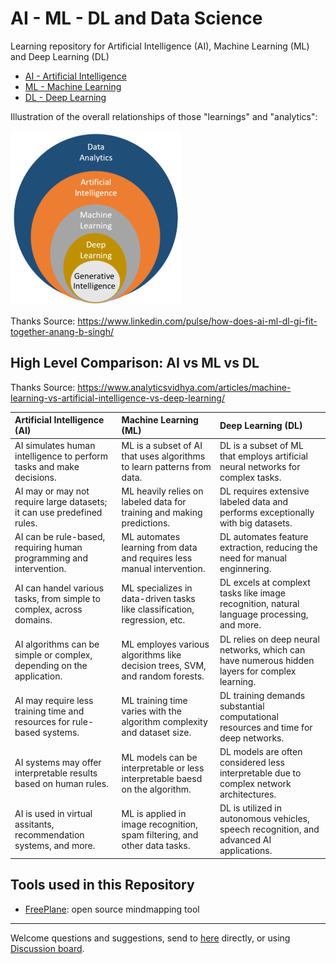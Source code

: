 # AI - ML - DL and Data Science

Learning repository for Artificial Intelligence (AI), Machine Learning (ML) and Deep Learning (DL)

- [AI - Artificial Intelligence](AI/README.md)
- [ML - Machine Learning](ML/README.md)
- [DL - Deep Learning](DL/README.md)

Illustration of the overall relationships of those "learnings" and "analytics":

![AI,ML,DL and GI - How it fall fits together!](img/GL-DL-ML-AI-DA.png)

Thanks Source: https://www.linkedin.com/pulse/how-does-ai-ml-dl-gi-fit-together-anang-b-singh/

## High Level Comparison: AI vs ML vs DL

Thanks Source: https://www.analyticsvidhya.com/articles/machine-learning-vs-artificial-intelligence-vs-deep-learning/

| Artificial Intelligence (AI) | Machine Learning (ML) | Deep Learning (DL) |
| :-- | :-- | :-- |
| AI simulates human intelligence to perform tasks and make decisions. | ML is a subset of AI that uses algorithms to learn patterns from data. | DL is a subset of ML that employs artificial neural networks for complex tasks. |
| AI may or may not require large datasets; it can use predefined rules. | ML heavily relies on labeled data for training and making predictions. | DL requires extensive labeled data and performs exceptionally with big datasets. |
| AI can be rule-based, requiring human programming and intervention. | ML automates learning from data and requires less manual intervention. | DL automates feature extraction, reducing the need for manual enginnering. |
| AI can handel various tasks, from simple to complex, across domains. | ML specializes in data-driven tasks like classification, regression, etc. | DL excels at complext tasks like image recognition, natural language processing, and more. |
| AI algorithms can be simple or complex, depending on the application. | ML employes various algorithms like decision trees, SVM, and random forests. | DL relies on deep neural networks, which can have numerous hidden layers for complex learning. |
| AI may require less training time and resources for rule-based systems. | ML training time varies with the algorithm complexity and dataset size. | DL training demands substantial computational resources and time for deep networks. |
| AI systems may offer interpretable results based on human rules. | ML models can be interpretable or less interpretable baesd on the algorithm. | DL models are often considered less interpretable due to complex network architectures. |
| AI is used in virtual assitants, recommendation systems, and more. | ML is applied in image recognition, spam filtering, and other data tasks. | DL is utilized in autonomous vehicles, speech recognition, and advanced AI applications. |

## Tools used in this Repository

- [FreePlane](https://docs.freeplane.org/): open source mindmapping tool

---

Welcome questions and suggestions, send to [here](mailto:xiaoqizhao@outlook.com) directly, or using [Discussion board](https://github.com/yasenstar/ai-ml-dl/discussions).